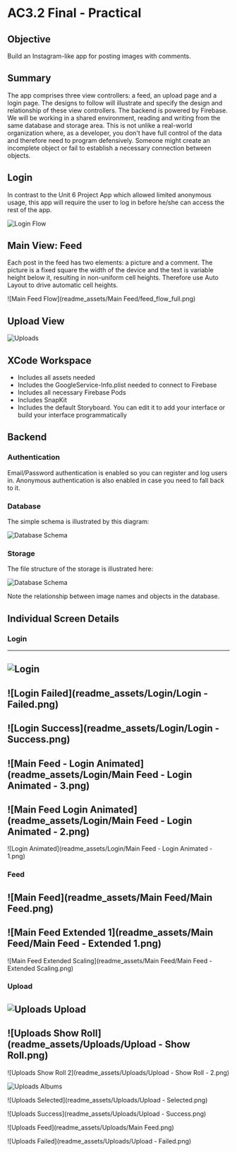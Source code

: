 # AC3.2 Final - Practical

## Objective

Build an Instagram-like app for posting images with comments.

## Summary

The app comprises three view controllers: a feed, an upload page and a login page. The designs to follow
will illustrate and specify the design and relationship of these view controllers.
 The backend is powered by Firebase. 
We will be working in a shared environment, reading and writing from the same database
and storage area. This is not unlike a real-world organization where, as a developer, you don't 
have full control of the data and therefore need to program defensively. Someone might create an
incomplete object or fail to establish a necessary connection between objects.

## Login

In contrast to the Unit 6 Project App which allowed limited anonymous usage, this app will
require the user to log in before he/she can access the rest of the app. 

![Login Flow](readme_assets/Login/login_flow.png)


## Main View: Feed

Each post in the feed has two elements: a picture and a comment. The picture is a fixed square the width
of the device and the text is variable height below it, resulting in non-uniform cell heights.
Therefore use Auto Layout to drive automatic cell heights.

![Main Feed Flow](readme_assets/Main Feed/feed_flow_full.png)


## Upload View

![Uploads](readme_assets/Uploads/upload_flow_full.png)


## XCode Workspace

* Includes all assets needed
* Includes the GoogleService-Info.plist needed to connect to Firebase
* Includes all necessary Firebase Pods
* Includes SnapKit
* Includes the default Storyboard. You can edit it to add your interface or build
	your interface programmatically

## Backend

### Authentication

Email/Password authentication is enabled so you can register and log users in. Anonymous
authentication is also enabled in case you need to fall back to it. 

### Database

The simple schema is illustrated by this diagram:

![Database Schema](readme_assets/database.png)

### Storage

The file structure of the storage is illustrated here: 

![Database Schema](readme_assets/storage.png)

Note the relationship between image names and objects in the database.

## Individual Screen Details

### Login
---
![Login](readme_assets/Login/Login.png)
---
![Login Failed](readme_assets/Login/Login - Failed.png)
---
![Login Success](readme_assets/Login/Login - Success.png)
---
![Main Feed - Login Animated](readme_assets/Login/Main Feed - Login Animated  - 3.png)
---
![Main Feed Login Animated](readme_assets/Login/Main Feed - Login Animated  - 2.png)
---
![Login Animated](readme_assets/Login/Main Feed - Login Animated  - 1.png)

### Feed

![Main Feed](readme_assets/Main Feed/Main Feed.png)
---
![Main Feed Extended 1](readme_assets/Main Feed/Main Feed - Extended 1.png)
---
![Main Feed Extended Scaling](readme_assets/Main Feed/Main Feed - Extended Scaling.png)


### Upload

![Uploads Upload](readme_assets/Uploads/Upload.png)
---
![Uploads Show Roll](readme_assets/Uploads/Upload - Show Roll.png)
---
![Uploads Show Roll 2](readme_assets/Uploads/Upload - Show Roll - 2.png)

![Uploads Albums](readme_assets/Uploads/Albums.png)

![Uploads Selected](readme_assets/Uploads/Upload - Selected.png)

![Uploads Success](readme_assets/Uploads/Upload - Success.png)

![Uploads Feed](readme_assets/Uploads/Main Feed.png)

![Uploads Failed](readme_assets/Uploads/Upload - Failed.png)